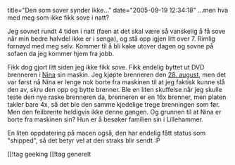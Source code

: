title="Den som sover synder ikke..."
date="2005-09-19 12:34:18"
...men hva med meg som ikke fikk sove i natt?

Jeg sovnet rundt 4 tiden i natt (faen at det skal være så vanskelig å få sove når min bedre halvdel ikke er i senga), og stå opp igjen litt over 7. Rimlig fornøyd med meg selv. Kommer til å bli kake utover dagen og sovne på sofaen da jeg kommer hjem fra jobb.

Fikk dog gjort litt siden jeg ikke fikk sove. Fikk endelig byttet ut DVD brenneren i <a href="http://nenia.slaskdot.org">Nina</a> sin maskin. Jeg kjøpte brenneren den <a href="http://pjatt.net/2005/08/28/ny-dvd-brenner/">28. august</a>, men det var først nå Nina er lenge nok borte fra maskinen til at jeg faktisk kunne slå den av, skru den opp og bytte brenner. Ble en liten skuffelse når jeg skulle teste den nye raske brenneren da, brenneren er en 16x brenner, men platen takler bare 4x, så det ble den samme kjedelige trege brenningen som før. Men den feilbrente heldigvis ikke denne gangen. Og grunnen til at Nina er borte fra maskinen sin? Hun er å besøker familien sin i Lillehammer.

En liten oppdatering på macen også, den har endelig fått status som "shipped", så det betyr vel at den straks blir sendt :P

[[!tag  geeking
[[!tag  generelt
